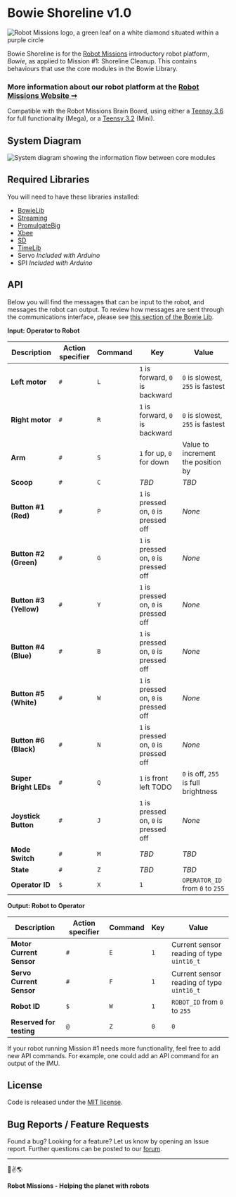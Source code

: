 # Bowie Shoreline v1.0

![Robot Missions logo, a green leaf on a white diamond situated within a purple circle](http://robotmissions.org/images/github/robot_missions_colour_500px.png)

Bowie Shoreline is for the [Robot Missions](http://robotmissions.org) introductory robot platform, _Bowie_, as applied to Mission #1: Shoreline Cleanup. This contains behaviours that use the core modules in the Bowie Library.

### More information about our robot platform at the [Robot Missions Website ➞](http://robotmissions.org)

Compatible with the Robot Missions Brain Board, using either a [Teensy 3.6](https://www.pjrc.com/store/teensy36.html) for full functionality (Mega), or a [Teensy 3.2](https://www.pjrc.com/store/teensy32.html) (Mini).

## System Diagram

![System diagram showing the information flow between core modules](http://robotmissions.org/images/github/BowieShorelineFirmware_web.jpg)

## Required Libraries

You will need to have these libraries installed:

* [BowieLib](https://github.com/RobotMissions/BowieLib)
* [Streaming](http://arduiniana.org/libraries/streaming/)
* [PromulgateBig](https://github.com/RobotGrrl/PromulgateBig)
* [Xbee](https://github.com/andrewrapp/xbee-arduino)
* [SD](https://www.arduino.cc/en/Reference/SD)
* [TimeLib](https://www.pjrc.com/teensy/td_libs_Time.html)
* Servo _Included with Arduino_
* SPI _Included with Arduino_

## API

Below you will find the messages that can be input to the robot, and messages the robot can output. To review how messages are sent through the communications interface, please see [this section of the Bowie Lib](https://github.com/RobotMissions/BowieLib#comms-messages).

**Input: Operator to Robot**

| Description | Action specifier | Command | Key | Value |
| --- | --- | --- | --- | --- |
| **Left motor** | `#` | `L` | `1` is forward, `0` is backward | `0` is slowest, `255` is fastest |
| **Right motor** | `#` | `R` | `1` is forward, `0` is backward | `0` is slowest, `255` is fastest |
| **Arm** | `#` | `S` | `1` for up, `0` for down | Value to increment the position by |
| **Scoop** | `#` | `C` | _TBD_ | _TBD_ |
| **Button #1 (Red)** | `#` | `P` | `1` is pressed on, `0` is pressed off | _None_ |
| **Button #2 (Green)** | `#` | `G` | `1` is pressed on, `0` is pressed off | _None_ |
| **Button #3 (Yellow)** | `#` | `Y` | `1` is pressed on, `0` is pressed off | _None_ |
| **Button #4 (Blue)** | `#` | `B` | `1` is pressed on, `0` is pressed off | _None_ |
| **Button #5 (White)** | `#` | `W` | `1` is pressed on, `0` is pressed off | _None_ |
| **Button #6 (Black)** | `#` | `N` | `1` is pressed on, `0` is pressed off | _None_ |
| **Super Bright LEDs** | `#` | `Q` | `1` is front left TODO | `0` is off, `255` is full brightness |
| **Joystick Button** | `#` | `J` | `1` is pressed on, `0` is pressed off | _None_ |
| **Mode Switch** | `#` | `M` | _TBD_ | _TBD_ |
| **State** | `#` | `Z` | _TBD_ | _TBD_ |
| **Operator ID** | `$` | `X` | `1` | `OPERATOR_ID` from `0` to `255` |


**Output: Robot to Operator**

| Description | Action specifier | Command | Key | Value |
| --- | --- | --- | --- | --- |
| **Motor Current Sensor** | `#` | `E` | `1` | Current sensor reading of type `uint16_t` |
| **Servo Current Sensor** | `#` | `F` | `1` | Current sensor reading of type `uint16_t` |
| **Robot ID** | `$` | `W` | `1` | `ROBOT_ID` from `0` to `255` |
| **Reserved for testing** | `@` | `Z` | `0` | `0` |

If your robot running Mission #1 needs more functionality, feel free to add new API commands. For example, one could add an API command for an output of the IMU.

## License

Code is released under the [MIT license](https://opensource.org/licenses/MIT).

## Bug Reports / Feature Requests

Found a bug? Looking for a feature? Let us know by opening an Issue report. Further questions can be posted to our [forum](http://forum.robotmissions.org).

---

🤖✌️🌎

**Robot Missions - Helping the planet with robots**